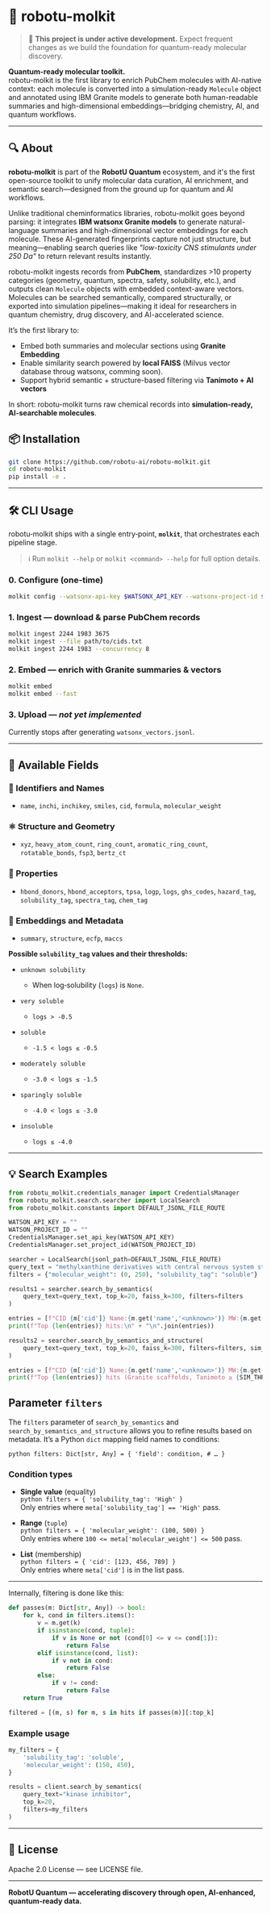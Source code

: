 # 🧪 robotu-molkit

> 🚧 **This project is under active development.** Expect frequent changes as we build the foundation for quantum-ready molecular discovery.

**Quantum-ready molecular toolkit.**  
robotu-molkit is the first library to enrich PubChem molecules with AI-native context: each molecule is converted into a simulation-ready `Molecule` object and annotated using IBM Granite models to generate both human-readable summaries and high-dimensional embeddings—bridging chemistry, AI, and quantum workflows.

---

## 🔍 About

**robotu-molkit** is part of the **RobotU Quantum** ecosystem, and it's the first open-source toolkit to unify molecular data curation, AI enrichment, and semantic search—designed from the ground up for quantum and AI workflows.

Unlike traditional cheminformatics libraries, robotu-molkit goes beyond parsing: it integrates **IBM watsonx Granite models** to generate natural-language summaries and high-dimensional vector embeddings for each molecule. These AI-generated fingerprints capture not just structure, but meaning—enabling search queries like *"low-toxicity CNS stimulants under 250 Da"* to return relevant results instantly.

robotu-molkit ingests records from **PubChem**, standardizes >10 property categories (geometry, quantum, spectra, safety, solubility, etc.), and outputs clean `Molecule` objects with embedded context-aware vectors. Molecules can be searched semantically, compared structurally, or exported into simulation pipelines—making it ideal for researchers in quantum chemistry, drug discovery, and AI-accelerated science.

It’s the first library to:
- Embed both summaries and molecular sections using **Granite Embedding**
- Enable similarity search powered by **local FAISS** (Milvus vector database throug watsonx, comming soon).
- Support hybrid semantic + structure-based filtering via **Tanimoto + AI vectors**

In short: robotu-molkit turns raw chemical records into **simulation-ready, AI-searchable molecules**.

## 📦 Installation

```bash
git clone https://github.com/robotu-ai/robotu-molkit.git
cd robotu-molkit
pip install -e .
```

---

## 🛠️ CLI Usage

robotu‑molkit ships with a single entry‑point, **`molkit`**, that orchestrates each pipeline stage.

> ℹ️ Run `molkit --help` or `molkit <command> --help` for full option details.

### 0. Configure (one‑time)

```bash
molkit config --watsonx-api-key $WATSONX_API_KEY --watsonx-project-id $WATSONX_PROJECT_ID
```

### 1. Ingest — download & parse PubChem records

```bash
molkit ingest 2244 1983 3675
molkit ingest --file path/to/cids.txt
molkit ingest 2244 1983 --concurrency 8
```

### 2. Embed — enrich with Granite summaries & vectors

```bash
molkit embed
molkit embed --fast
```

### 3. Upload — *not yet implemented*

Currently stops after generating `watsonx_vectors.jsonl`.

---

## 🧬 Available Fields

### 🧾 Identifiers and Names
- `name`, `inchi`, `inchikey`, `smiles`, `cid`, `formula`, `molecular_weight`

### ⚛️ Structure and Geometry
- `xyz`, `heavy_atom_count`, `ring_count`, `aromatic_ring_count`, `rotatable_bonds`, `fsp3`, `bertz_ct`

### 🧪 Properties
- `hbond_donors`, `hbond_acceptors`, `tpsa`, `logp`, `logs`, `ghs_codes`, `hazard_tag`, `solubility_tag`, `spectra_tag`, `chem_tag`

### 🧠 Embeddings and Metadata
- `summary`, `structure`, `ecfp`, `maccs`

**Possible `solubility_tag` values and their thresholds:**

- `unknown solubility`  
  - When log‐solubility (`logs`) is `None`.

- `very soluble`  
  - `logs > -0.5`

- `soluble`  
  - `-1.5 < logs ≤ -0.5`

- `moderately soluble`  
  - `-3.0 < logs ≤ -1.5`

- `sparingly soluble`  
  - `-4.0 < logs ≤ -3.0`

- `insoluble`  
  - `logs ≤ -4.0`

---

## 💡 Search Examples

```python
from robotu_molkit.credentials_manager import CredentialsManager
from robotu_molkit.search.searcher import LocalSearch
from robotu_molkit.constants import DEFAULT_JSONL_FILE_ROUTE

WATSON_API_KEY = ""
WATSON_PROJECT_ID = ""
CredentialsManager.set_api_key(WATSON_API_KEY)
CredentialsManager.set_project_id(WATSON_PROJECT_ID)

searcher = LocalSearch(jsonl_path=DEFAULT_JSONL_FILE_ROUTE)
query_text = "methylxanthine derivatives with central nervous system stimulant activity"
filters = {"molecular_weight": (0, 250), "solubility_tag": "soluble"}

results1 = searcher.search_by_semantics(
    query_text=query_text, top_k=20, faiss_k=300, filters=filters
)

entries = [f"CID {m['cid']} Name:{m.get('name','<unknown>')} MW:{m.get('molecular_weight',0):.1f} Sol:{m.get('solubility_tag','')} Score:{s:.3f}" for m,s in results1]
print(f"Top {len(entries)} hits:\n" + "\n".join(entries))

results2 = searcher.search_by_semantics_and_structure(
    query_text=query_text, top_k=20, faiss_k=300, filters=filters, sim_threshold=0.70
)

entries = [f"CID {m['cid']} Name:{m.get('name','<unknown>')} MW:{m.get('molecular_weight',0):.1f} Sol:{m.get('solubility_tag','')} Score:{s:.3f} Tanimoto:{sim:.2f}" for m,s,sim in results2]
print(f"Top {len(entries)} hits (Granite scaffolds, Tanimoto ≥ {SIM_THRESHOLD}):\n" + "\n".join(entries))

```

## Parameter `filters`

The `filters` parameter of `search_by_semantics` and `search_by_semantics_and_structure` allows you to refine results based on metadata. It’s a Python `dict` mapping field names to conditions:

`python
filters: Dict[str, Any] = {
    'field': condition,
    # …
}
`

### Condition types

- **Single value** (equality)  
  `python
  filters = { 'solubility_tag': 'High' }
  `  
  Only entries where `meta['solubility_tag'] == 'High'` pass.

- **Range** (`tuple`)  
  `python
  filters = { 'molecular_weight': (100, 500) }
  `  
  Only entries where `100 <= meta['molecular_weight'] <= 500` pass.

- **List** (membership)  
  `python
  filters = { 'cid': [123, 456, 789] }
  `  
  Only entries where `meta['cid']` is in the list pass.

---

Internally, filtering is done like this:

```python
def passes(m: Dict[str, Any]) -> bool:
    for k, cond in filters.items():
        v = m.get(k)
        if isinstance(cond, tuple):
            if v is None or not (cond[0] <= v <= cond[1]):
                return False
        elif isinstance(cond, list):
            if v not in cond:
                return False
        else:
            if v != cond:
                return False
    return True

filtered = [(m, s) for m, s in hits if passes(m)][:top_k]
```

### Example usage

```python
my_filters = {
    'solubility_tag': 'soluble',
    'molecular_weight': (150, 450),
}

results = client.search_by_semantics(
    query_text="kinase inhibitor",
    top_k=20,
    filters=my_filters
)
```


---

## 📄 License

Apache 2.0 License — see LICENSE file.

---

**RobotU Quantum — accelerating discovery through open, AI-enhanced, quantum-ready data.**



